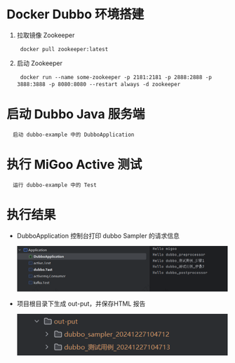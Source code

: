 # Docker Dubbo 环境搭建

1. 拉取镜像 Zookeeper

        docker pull zookeeper:latest

2. 启动 Zookeeper

        docker run --name some-zookeeper -p 2181:2181 -p 2888:2888 -p 3888:3888 -p 8080:8080 --restart always -d zookeeper

# 启动 Dubbo Java 服务端

      启动 dubbo-example 中的 DubboApplication

# 执行 MiGoo Active 测试

      运行 dubbo-example 中的 Test

# 执行结果

- DubboApplication 控制台打印 dubbo Sampler 的请求信息

  ![dubbo_service](images/dubbo_service.png)
- 项目根目录下生成 out-put，并保存HTML 报告

  ![dubbo_example_reports](images/dubbo_example_reports.png)
